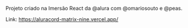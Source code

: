 Projeto criado na Imersão React da @alura com @omariosouto e @peas.

Link: https://aluracord-matrix-nine.vercel.app/
